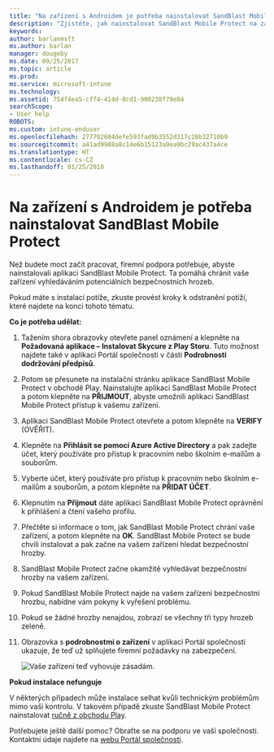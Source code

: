 ```yaml
---
title: "Na zařízení s Androidem je potřeba nainstalovat SandBlast Mobile Protect | Dokumentace Microsoftu"
description: "Zjistěte, jak nainstalovat SandBlast Mobile Protect na zařízení s Androidem."
keywords: 
author: barlanmsft
ms.author: barlan
manager: dougeby
ms.date: 09/25/2017
ms.topic: article
ms.prod: 
ms.service: microsoft-intune
ms.technology: 
ms.assetid: 754f4ea5-cff4-414d-8cd1-900238f79e84
searchScope:
- User help
ROBOTS: 
ms.custom: intune-enduser
ms.openlocfilehash: 277702604defe593fad9b3552d317c28b32710b9
ms.sourcegitcommit: a41ad9988a8c14e6b15123a9ea9bc29ac437a4ce
ms.translationtype: HT
ms.contentlocale: cs-CZ
ms.lasthandoff: 01/25/2018
---
```

# <a name="you-need-to-install-sandblast-mobile-protect-on-your-android-device"></a>Na zařízení s Androidem je potřeba nainstalovat SandBlast Mobile Protect

Než budete moct začít pracovat, firemní podpora potřebuje, abyste nainstalovali aplikaci SandBlast Mobile Protect. Ta pomáhá chránit vaše zařízení vyhledáváním potenciálních bezpečnostních hrozeb.

Pokud máte s instalací potíže, zkuste provést kroky k odstranění potíží, které najdete na konci tohoto tématu.

**Co je potřeba udělat:**

1. Tažením shora obrazovky otevřete panel oznámení a klepněte na **Požadovaná aplikace – Instalovat Skycure z Play Storu**. Tuto možnost najdete také v aplikaci Portál společnosti v části __Podrobnosti dodržování předpisů__.

2. Potom se přesunete na instalační stránku aplikace SandBlast Mobile Protect v obchodě Play. Nainstalujte aplikaci SandBlast Mobile Protect a potom klepněte na **PŘIJMOUT**, abyste umožnili aplikaci SandBlast Mobile Protect přístup k vašemu zařízení.

3. Aplikaci SandBlast Mobile Protect otevřete a potom klepněte na **VERIFY** (OVĚŘIT).

4. Klepněte na **Přihlásit se pomocí Azure Active Directory** a pak zadejte účet, který používáte pro přístup k pracovním nebo školním e-mailům a souborům.

5. Vyberte účet, který používáte pro přístup k pracovním nebo školním e-mailům a souborům, a potom klepněte na **PŘIDAT ÚČET**.

6. Klepnutím na **Přijmout** dáte aplikaci SandBlast Mobile Protect oprávnění k přihlášení a čtení vašeho profilu.

7. Přečtěte si informace o tom, jak SandBlast Mobile Protect chrání vaše zařízení, a potom klepněte na **OK**. SandBlast Mobile Protect se bude chvíli instalovat a pak začne na vašem zařízení hledat bezpečnostní hrozby.

8. SandBlast Mobile Protect začne okamžitě vyhledávat bezpečnostní hrozby na vašem zařízení.

9.  Pokud SandBlast Mobile Protect najde na vašem zařízení bezpečnostní hrozbu, nabídne vám pokyny k vyřešení problému.

10.  Pokud se žádné hrozby nenajdou, zobrazí se všechny tři typy hrozeb zeleně.

11. Obrazovka s **podrobnostmi o zařízení** v aplikaci Portál společnosti ukazuje, že teď už splňujete firemní požadavky na zabezpečení.

    ![Vaše zařízení teď vyhovuje zásadám.](./media/mtd-device-now-compliant-android.png)

**Pokud instalace nefunguje**

V některých případech může instalace selhat kvůli technickým problémům mimo vaši kontrolu. V takovém případě zkuste SandBlast Mobile Protect nainstalovat [ručně z obchodu Play](https://play.google.com/store/apps/details?id=com.lacoon.security.fox).

Potřebujete ještě další pomoc? Obraťte se na podporu ve vaší společnosti. Kontaktní údaje najdete na [webu Portál společnosti](https://portal.manage.microsoft.com#HelpDeskDialog).
